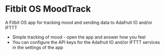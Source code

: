 # Fitbit OS MoodTrack

A Fitbit OS app for tracking mood and sending data to Adafruit IO and/or IFTTT

* Simple tracking of mood - open the app and answer how you feel
* You can configure the API keys for the Adafruit IO and/or IFTTT services in the settings of the app
